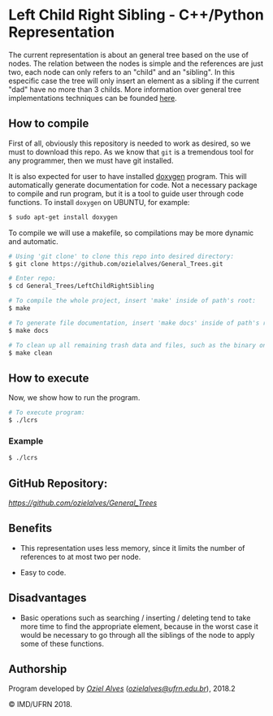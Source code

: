 # Left Child Right Sibling - C++/Python Representation

The current representation is about an general tree based on the use of nodes. The relation between the nodes is simple and the references are just two, each node can only refers to an "child" and an "sibling". In this especific case the tree will only insert an element as a sibling if the current "dad" have no more than 3 childs. More information over general tree implementations techniques can be founded [here](https://pdfs.semanticscholar.org/ba06/7c2a0efbe81c4f887d2a2d129e4dae9ede2a.pdf).

## How to compile

First of all, obviously this repository is needed to work as desired, so we must to download this repo. As we know that `git` is a tremendous tool for any programmer, then we must have git installed.

It is also expected for user to have installed [doxygen](https://en.wikipedia.org/wiki/Doxygen) program. This will automatically generate documentation for code. Not a necessary package to compile and run program, but it is a tool to guide user through code functions. To install `doxygen` on UBUNTU, for example:

```bash
$ sudo apt-get install doxygen
```
To compile we will use a makefile, so compilations may be more dynamic and automatic.
```bash
# Using 'git clone' to clone this repo into desired directory:
$ git clone https://github.com/ozielalves/General_Trees.git

# Enter repo:
$ cd General_Trees/LeftChildRightSibling

# To compile the whole project, insert 'make' inside of path's root:
$ make

# To generate file documentation, insert 'make docs' inside of path's root:
$ make docs

# To clean up all remaining trash data and files, such as the binary ones, insert 'make clean':
$ make clean
```

## How to execute

Now, we show how to run the program. 
```bash
# To execute program:
$ ./lcrs
```

### Example

```bash
$ ./lcrs
```
## GitHub Repository:

*https://github.com/ozielalves/General_Trees*



## Benefits

- This representation uses less memory, since it limits the number of references to at most two per node.

- Easy to code.

## Disadvantages

- Basic operations such as searching / inserting / deleting tend to take more time to find the appropriate element, because in the worst case it would be necessary to go through all the siblings of the node to apply some of these functions.


## Authorship

Program developed by [_Oziel Alves_](https://github.com/ozielalves) (*ozielalves@ufrn.edu.br*), 2018.2

&copy; IMD/UFRN 2018.
